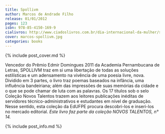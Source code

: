 ```yaml
---
title: Spollivm
author: Marcos de Andrade Filho
release: 01/01/2012
pages: 123
isbn: 978-85-4150-169-9
cialivros: http://www.ciadoslivros.com.br/dia-internacional-da-mulher/spollivm-colecao-novos-talentos-669662-p464786
cover: marcos-spollivm.jpg
categories: books
---
```

{% include post_cover.md %}

Vencedor do Prêmio Edmir Domingues 2011 da Academia Pernambucana de Letras, SPOLLIVM traz em si uma libertação de todas as soluções estilísticas e um adensamento na vivência de uma poesia livre, nova. Dividido em 3 partes, o livro traz poemas baseados na infância, uma influência bandeiriana; além das impressões de suas memórias da cidade e o que se pode chamar de luta com as palavras. Os 17 títulos sob o selo Coleção Novos Talentos trazem aos leitores publicações inéditas de servidores técnico-administrativos e estudantes em nível de graduação. Nesse sentido, esta coleção da EdUFPE procura descobri-los e inseri-los no mercado editorial. *Este livro faz parte da coleção NOVOS TALENTOS, n° 14.*

{% include post_info.md %}